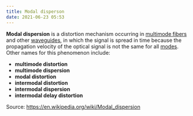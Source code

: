 ```yaml
---
title: Modal disperson
date: 2021-06-23 05:53
---
```


**Modal dispersion** is a distortion mechanism occurring in 
[multimode fibers](20210623054703-multi-mode-fiber.md) and other
[waveguides](20210623055746-waveguide.md), in which the signal is spread 
in time because the propagation velocity of the optical signal is not the same 
for all [modes](20210623055932-normal-mode.md). Other names for this 
phenomenon include:
* **multimode distortion**
* **multimode dispersion**
* **modal distortion**
* **intermodal distortion**
* **intermodal dispersion**
* **intermodal delay distortion**

Source: https://en.wikipedia.org/wiki/Modal_dispersion
